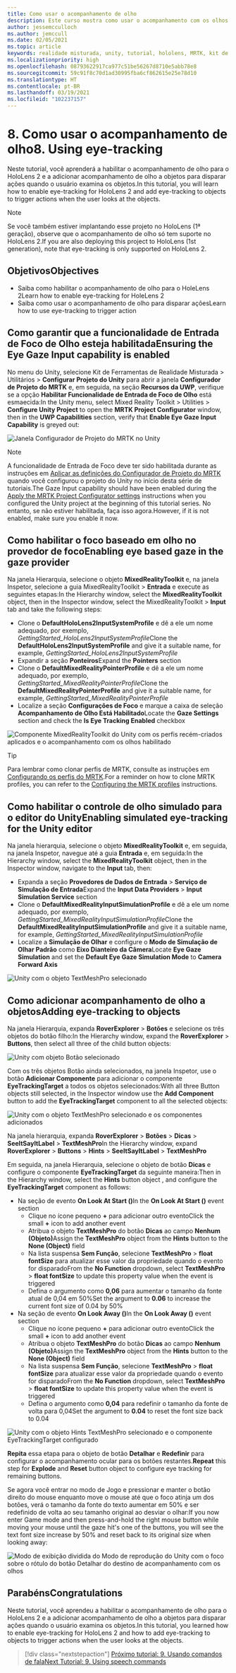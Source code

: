```yaml
---
title: Como usar o acompanhamento de olho
description: Este curso mostra como usar o acompanhamento com os olhos em seus aplicativos de realidade misturada com o MRTK (Kit de Ferramentas de Realidade Misturada).
author: jessemcculloch
ms.author: jemccull
ms.date: 02/05/2021
ms.topic: article
keywords: realidade misturada, unity, tutorial, hololens, MRTK, kit de ferramentas de realidade misturada, UWP, acompanhamento do olho
ms.localizationpriority: high
ms.openlocfilehash: 08793622917ca977c51be56267d8710e5abb78e8
ms.sourcegitcommit: 59c91f8c70d1ad30995fba6cf862615e25e78d10
ms.translationtype: HT
ms.contentlocale: pt-BR
ms.lasthandoff: 03/19/2021
ms.locfileid: "102237157"
---
```

# <a name="8-using-eye-tracking"></a><span data-ttu-id="858e0-104">8. Como usar o acompanhamento de olho</span><span class="sxs-lookup"><span data-stu-id="858e0-104">8. Using eye-tracking</span></span>

<span data-ttu-id="858e0-105">Neste tutorial, você aprenderá a habilitar o acompanhamento de olho para o HoloLens 2 e a adicionar acompanhamento de olho a objetos para disparar ações quando o usuário examina os objetos.</span><span class="sxs-lookup"><span data-stu-id="858e0-105">In this tutorial, you will learn how to enable eye-tracking for HoloLens 2 and add eye-tracking to objects to trigger actions when the user looks at the objects.</span></span>

> [!NOTE]
> <span data-ttu-id="858e0-106">Se você também estiver implantando esse projeto no HoloLens (1ª geração), observe que o acompanhamento de olho só tem suporte no HoloLens 2.</span><span class="sxs-lookup"><span data-stu-id="858e0-106">If you are also deploying this project to HoloLens (1st generation), note that eye-tracking is only supported on HoloLens 2.</span></span>

## <a name="objectives"></a><span data-ttu-id="858e0-107">Objetivos</span><span class="sxs-lookup"><span data-stu-id="858e0-107">Objectives</span></span>

* <span data-ttu-id="858e0-108">Saiba como habilitar o acompanhamento de olho para o HoleLens 2</span><span class="sxs-lookup"><span data-stu-id="858e0-108">Learn how to enable eye-tracking for HoleLens 2</span></span>
* <span data-ttu-id="858e0-109">Saiba como usar o acompanhamento de olho para disparar ações</span><span class="sxs-lookup"><span data-stu-id="858e0-109">Learn how to use eye-tracking to trigger action</span></span>

## <a name="ensuring-the-eye-gaze-input-capability-is-enabled"></a><span data-ttu-id="858e0-110">Como garantir que a funcionalidade de Entrada de Foco de Olho esteja habilitada</span><span class="sxs-lookup"><span data-stu-id="858e0-110">Ensuring the Eye Gaze Input capability is enabled</span></span>

<span data-ttu-id="858e0-111">No menu do Unity, selecione Kit de Ferramentas de Realidade Misturada > Utilitários > **Configurar Projeto do Unity** para abrir a janela **Configurador de Projeto do MRTK** e, em seguida, na seção **Recursos da UWP**, verifique se a opção **Habilitar Funcionalidade de Entrada de Foco de Olho** está esmaecida:</span><span class="sxs-lookup"><span data-stu-id="858e0-111">In the Unity menu, select Mixed Reality Toolkit > Utilities > **Configure Unity Project** to open the **MRTK Project Configurator** window, then in the **UWP Capabilities** section, verify that **Enable Eye Gaze Input Capability** is greyed out:</span></span>

![Janela Configurador de Projeto do MRTK no Unity](images/mr-learning-base/base-08-section1-step1-1.png)

> [!NOTE]
> <span data-ttu-id="858e0-113">A funcionalidade de Entrada de Foco deve ter sido habilitada durante as instruções em [Aplicar as definições do Configurador de Projeto do MRTK](mr-learning-base-02.md#creating-and-configuring-the-scene) quando você configurou o projeto do Unity no início desta série de tutoriais.</span><span class="sxs-lookup"><span data-stu-id="858e0-113">The Gaze Input capability should have been enabled during the [Apply the MRTK Project Configurator settings](mr-learning-base-02.md#creating-and-configuring-the-scene) instructions when you configured the Unity project at the beginning of this tutorial series.</span></span> <span data-ttu-id="858e0-114">No entanto, se não estiver habilitada, faça isso agora.</span><span class="sxs-lookup"><span data-stu-id="858e0-114">However, if it is not enabled, make sure you enable it now.</span></span>

## <a name="enabling-eye-based-gaze-in-the-gaze-provider"></a><span data-ttu-id="858e0-115">Como habilitar o foco baseado em olho no provedor de foco</span><span class="sxs-lookup"><span data-stu-id="858e0-115">Enabling eye based gaze in the gaze provider</span></span>

<span data-ttu-id="858e0-116">Na janela Hierarquia, selecione o objeto **MixedRealityToolkit** e, na janela Inspetor, selecione a guia MixedRealityToolkit > **Entrada** e execute as seguintes etapas:</span><span class="sxs-lookup"><span data-stu-id="858e0-116">In the Hierarchy window, select the **MixedRealityToolkit** object, then in the Inspector window, select the MixedRealityToolkit > **Input** tab and take the following steps:</span></span>

* <span data-ttu-id="858e0-117">Clone o **DefaultHoloLens2InputSystemProfile** e dê a ele um nome adequado, por exemplo, _GettingStarted_HoloLens2InputSystemProfile_</span><span class="sxs-lookup"><span data-stu-id="858e0-117">Clone the **DefaultHoloLens2InputSystemProfile** and give it a suitable name, for example, _GettingStarted_HoloLens2InputSystemProfile_</span></span>
* <span data-ttu-id="858e0-118">Expandir a seção **Ponteiros**</span><span class="sxs-lookup"><span data-stu-id="858e0-118">Expand the **Pointers** section</span></span>
* <span data-ttu-id="858e0-119">Clone o **DefaultMixedRealityPointerProfile** e dê a ele um nome adequado, por exemplo, _GettingStarted_MixedRealityPointerProfile_</span><span class="sxs-lookup"><span data-stu-id="858e0-119">Clone the **DefaultMixedRealityPointerProfile** and give it a suitable name, for example, _GettingStarted_MixedRealityPointerProfile_</span></span>
* <span data-ttu-id="858e0-120">Localize a seção **Configurações de Foco** e marque a caixa de seleção **Acompanhamento de Olho Está Habilitado**</span><span class="sxs-lookup"><span data-stu-id="858e0-120">Locate the **Gaze Settings** section and check the **Is Eye Tracking Enabled** checkbox</span></span>

![Componente MixedRealityToolkit do Unity com os perfis recém-criados aplicados e o acompanhamento com os olhos habilitado](images/mr-learning-base/base-08-section2-step1-1.png)

> [!TIP]
> <span data-ttu-id="858e0-122">Para lembrar como clonar perfis de MRTK, consulte as instruções em [Configurando os perfis do MRTK](mr-learning-base-03.md).</span><span class="sxs-lookup"><span data-stu-id="858e0-122">For a reminder on how to clone MRTK profiles, you can refer to the [Configuring the MRTK profiles](mr-learning-base-03.md) instructions.</span></span>

## <a name="enabling-simulated-eye-tracking-for-the-unity-editor"></a><span data-ttu-id="858e0-123">Como habilitar o controle de olho simulado para o editor do Unity</span><span class="sxs-lookup"><span data-stu-id="858e0-123">Enabling simulated eye-tracking for the Unity editor</span></span>

<span data-ttu-id="858e0-124">Na janela hierarquia, selecione o objeto **MixedRealityToolkit** e, em seguida, na janela Inspetor, navegue até a guia **Entrada** e, em seguida:</span><span class="sxs-lookup"><span data-stu-id="858e0-124">In the Hierarchy window, select the **MixedRealityToolkit** object, then in the Inspector window, navigate to the **Input** tab, then:</span></span>

* <span data-ttu-id="858e0-125">Expanda a seção **Provedores de Dados de Entrada** > **Serviço de Simulação de Entrada**</span><span class="sxs-lookup"><span data-stu-id="858e0-125">Expand the **Input Data Providers** > **Input Simulation Service** section</span></span>
* <span data-ttu-id="858e0-126">Clone o **DefaultMixedRealityInputSimulationProfile** e dê a ele um nome adequado, por exemplo, _GettingStarted_MixedRealityInputSimulationProfile_</span><span class="sxs-lookup"><span data-stu-id="858e0-126">Clone the **DefaultMixedRealityInputSimulationProfile** and give it a suitable name, for example, _GettingStarted_MixedRealityInputSimulationProfile_</span></span>
* <span data-ttu-id="858e0-127">Localize a **Simulação de Olhar** e configure o **Modo de Simulação de Olhar Padrão** como **Eixo Dianteiro da Câmera**</span><span class="sxs-lookup"><span data-stu-id="858e0-127">Locate **Eye Gaze Simulation** and set the **Default Eye Gaze Simulation Mode** to **Camera Forward Axis**</span></span>

![Unity com o objeto TextMeshPro selecionado](images/mr-learning-base/base-08-section3-step1-1.png)

## <a name="adding-eye-tracking-to-objects"></a><span data-ttu-id="858e0-129">Como adicionar acompanhamento de olho a objetos</span><span class="sxs-lookup"><span data-stu-id="858e0-129">Adding eye-tracking to objects</span></span>

<span data-ttu-id="858e0-130">Na janela Hierarquia, expanda **RoverExplorer** > **Botões** e selecione os três objetos do botão filho:</span><span class="sxs-lookup"><span data-stu-id="858e0-130">In the Hierarchy window, expand the **RoverExplorer** > **Buttons**, then select all three of the child button objects:</span></span>

![Unity com objeto Botão selecionado](images/mr-learning-base/base-08-section4-step1-1.png)

<span data-ttu-id="858e0-132">Com os três objetos Botão ainda selecionados, na janela Inspetor, use o botão **Adicionar Componente** para adicionar o componente **EyeTrackingTarget** a todos os objetos selecionados:</span><span class="sxs-lookup"><span data-stu-id="858e0-132">With all three Button objects still selected, in the Inspector window use the **Add Component** button to add the **EyeTrackingTarget** component to all the selected objects:</span></span>

![Unity com o objeto TextMeshPro selecionado e os componentes adicionados](images/mr-learning-base/base-08-section4-step1-2.png)

<span data-ttu-id="858e0-134">Na janela hierarquia, expanda **RoverExplorer** > **Botões** > **Dicas** > **SeeItSayItLabel** > **TextMeshPro**</span><span class="sxs-lookup"><span data-stu-id="858e0-134">In the Hierarchy window, expand **RoverExplorer** > **Buttons** > **Hints** > **SeeItSayItLabel** > **TextMeshPro**</span></span>

<span data-ttu-id="858e0-135">Em seguida, na janela Hierarquia, selecione o objeto de botão **Dicas** e configure o componente **EyeTrackingTarget** da seguinte maneira:</span><span class="sxs-lookup"><span data-stu-id="858e0-135">Then in the Hierarchy window, select the **Hints** button object , and configure the **EyeTrackingTarget** component as follows:</span></span>

* <span data-ttu-id="858e0-136">Na seção de evento **On Look At Start ()**</span><span class="sxs-lookup"><span data-stu-id="858e0-136">In the **On Look At Start ()** event section</span></span>
  * <span data-ttu-id="858e0-137">Clique no ícone pequeno **+** para adicionar outro evento</span><span class="sxs-lookup"><span data-stu-id="858e0-137">Click the small **+** icon to add another event</span></span>
  * <span data-ttu-id="858e0-138">Atribua o objeto **TextMeshPro** do botão **Dicas** ao campo **Nenhum (Objeto)**</span><span class="sxs-lookup"><span data-stu-id="858e0-138">Assign the  **TextMeshPro** object from the **Hints** button to the **None (Object)** field</span></span>
  * <span data-ttu-id="858e0-139">Na lista suspensa **Sem Função**, selecione **TextMeshPro** > **float fontSize** para atualizar esse valor da propriedade quando o evento for disparado</span><span class="sxs-lookup"><span data-stu-id="858e0-139">From the **No Function** dropdown, select **TextMeshPro** > **float fontSize** to update this property value when the event is triggered</span></span>
  * <span data-ttu-id="858e0-140">Defina o argumento como **0,06** para aumentar o tamanho da fonte atual de 0,04 em 50%</span><span class="sxs-lookup"><span data-stu-id="858e0-140">Set the argument to **0.06** to increase the current font size of 0.04 by 50%</span></span>
* <span data-ttu-id="858e0-141">Na seção de evento **On Look Away ()**</span><span class="sxs-lookup"><span data-stu-id="858e0-141">In the **On Look Away ()** event section</span></span>
  * <span data-ttu-id="858e0-142">Clique no ícone pequeno **+** para adicionar outro evento</span><span class="sxs-lookup"><span data-stu-id="858e0-142">Click the small **+** icon to add another event</span></span>
  * <span data-ttu-id="858e0-143">Atribua o objeto **TextMeshPro** do botão **Dicas** ao campo **Nenhum (Objeto)**</span><span class="sxs-lookup"><span data-stu-id="858e0-143">Assign the  **TextMeshPro** object from the **Hints** button to the **None (Object)** field</span></span>
  * <span data-ttu-id="858e0-144">Na lista suspensa **Sem Função**, selecione **TextMeshPro** > **float fontSize** para atualizar esse valor da propriedade quando o evento for disparado</span><span class="sxs-lookup"><span data-stu-id="858e0-144">From the **No Function** dropdown, select **TextMeshPro** > **float fontSize** to update this property value when the event is triggered</span></span>
  * <span data-ttu-id="858e0-145">Defina o argumento como **0,04** para redefinir o tamanho da fonte de volta para 0,04</span><span class="sxs-lookup"><span data-stu-id="858e0-145">Set the argument to **0.04** to reset the font size back to 0.04</span></span>

![Unity com o objeto Hints TextMeshPro selecionado e o componente EyeTrackingTarget configurado](images/mr-learning-base/base-08-section4-step1-3.png)

<span data-ttu-id="858e0-147">**Repita** essa etapa para o objeto de botão **Detalhar** e **Redefinir** para configurar o acompanhamento ocular para os botões restantes.</span><span class="sxs-lookup"><span data-stu-id="858e0-147">**Repeat** this step for **Explode** and **Reset** button object to configure eye tracking for remaining buttons.</span></span>

<span data-ttu-id="858e0-148">Se agora você entrar no modo de Jogo e pressionar e manter o botão direito do mouse enquanto move o mouse até que o foco atinja um dos botões, verá o tamanho da fonte do texto aumentar em 50% e ser redefinido de volta ao seu tamanho original ao desviar o olhar:</span><span class="sxs-lookup"><span data-stu-id="858e0-148">If you now enter Game mode and then press-and-hold the right mouse button while moving your mouse until the gaze hit's one of the buttons, you will see the text font size increase by 50% and reset back to its original size when looking away:</span></span>

![Modo de exibição dividida do Modo de reprodução do Unity com o foco sobre o rótulo do botão Detalhar do destino de acompanhamento com os olhos](images/mr-learning-base/base-08-section4-step1-4.png)

## <a name="congratulations"></a><span data-ttu-id="858e0-150">Parabéns</span><span class="sxs-lookup"><span data-stu-id="858e0-150">Congratulations</span></span>

<span data-ttu-id="858e0-151">Neste tutorial, você aprendeu a habilitar o acompanhamento de olho para o HoloLens 2 e a adicionar acompanhamento de olho a objetos para disparar ações quando o usuário examina os objetos.</span><span class="sxs-lookup"><span data-stu-id="858e0-151">In this tutorial, you learned how to enable eye-tracking for HoloLens 2 and how to add eye-tracking to objects to trigger actions when the user looks at the objects.</span></span>

> [!div class="nextstepaction"]
> [<span data-ttu-id="858e0-152">Próximo tutorial: 9. Usando comandos de fala</span><span class="sxs-lookup"><span data-stu-id="858e0-152">Next Tutorial: 9. Using speech commands</span></span>](mr-learning-base-09.md)
